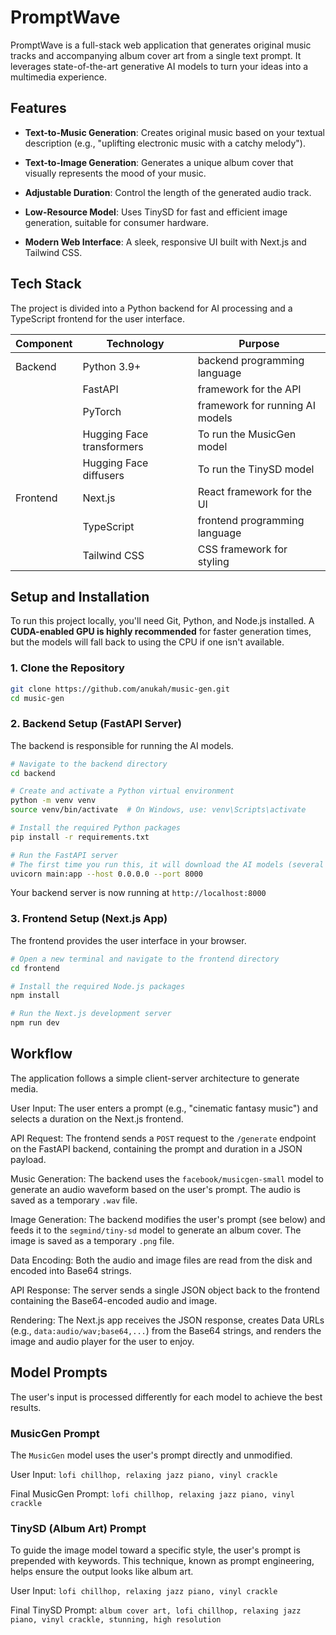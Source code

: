 PromptWave 
==========

PromptWave is a full-stack web application that generates original music tracks and accompanying album cover art from a single text prompt. It leverages state-of-the-art generative AI models to turn your ideas into a multimedia experience.

Features
--------

*   **Text-to-Music Generation**: Creates original music based on your textual description (e.g., "uplifting electronic music with a catchy melody").
    
*   **Text-to-Image Generation**: Generates a unique album cover that visually represents the mood of your music.
    
*   **Adjustable Duration**: Control the length of the generated audio track.
    
*   **Low-Resource Model**: Uses TinySD for fast and efficient image generation, suitable for consumer hardware.
    
*   **Modern Web Interface**: A sleek, responsive UI built with Next.js and Tailwind CSS.

Tech Stack
----------

The project is divided into a Python backend for AI processing and a TypeScript frontend for the user interface.

| Component   | Technology                 | Purpose                                     |
|-------------|----------------------------|---------------------------------------------|
| Backend     | Python 3.9+                | backend programming language                |
|             | FastAPI                    | framework for the API                       |
|             | PyTorch                    | framework for running AI models             |
|             | Hugging Face transformers  | To run the MusicGen model                   |
|             | Hugging Face diffusers     | To run the TinySD model                     |
| Frontend    | Next.js                    | React framework for the UI                  |
|             | TypeScript                 | frontend programming language               |
|             | Tailwind CSS               | CSS framework for styling                   |

Setup and Installation
----------------------

To run this project locally, you'll need Git, Python, and Node.js installed. A **CUDA-enabled GPU is highly recommended** for faster generation times, but the models will fall back to using the CPU if one isn't available.

### 1\. Clone the Repository

```bash
git clone https://github.com/anukah/music-gen.git
cd music-gen
```

### 2\. Backend Setup (FastAPI Server)
The backend is responsible for running the AI models.

```bash
# Navigate to the backend directory
cd backend

# Create and activate a Python virtual environment
python -m venv venv
source venv/bin/activate  # On Windows, use: venv\Scripts\activate

# Install the required Python packages
pip install -r requirements.txt

# Run the FastAPI server
# The first time you run this, it will download the AI models (several GBs)
uvicorn main:app --host 0.0.0.0 --port 8000

```

Your backend server is now running at `http://localhost:8000`

### 3\. Frontend Setup (Next.js App)
The frontend provides the user interface in your browser.

```bash
# Open a new terminal and navigate to the frontend directory
cd frontend

# Install the required Node.js packages
npm install

# Run the Next.js development server
npm run dev

```

Workflow
--------


The application follows a simple client-server architecture to generate media.

User Input: The user enters a prompt (e.g., "cinematic fantasy music") and selects a duration on the Next.js frontend.

API Request: The frontend sends a `POST` request to the `/generate` endpoint on the FastAPI backend, containing the prompt and duration in a JSON payload.

Music Generation: The backend uses the `facebook/musicgen-small` model to generate an audio waveform based on the user's prompt. The audio is saved as a temporary `.wav` file.

Image Generation: The backend modifies the user's prompt (see below) and feeds it to the `segmind/tiny-sd` model to generate an album cover. The image is saved as a temporary `.png` file.

Data Encoding: Both the audio and image files are read from the disk and encoded into Base64 strings.

API Response: The server sends a single JSON object back to the frontend containing the Base64-encoded audio and image.

Rendering: The Next.js app receives the JSON response, creates Data URLs (e.g., `data:audio/wav;base64,...`) from the Base64 strings, and renders the image and audio player for the user to enjoy.


Model Prompts
-------------

The user's input is processed differently for each model to achieve the best results.

### MusicGen Prompt
The `MusicGen` model uses the user's prompt directly and unmodified.

User Input: `lofi chillhop, relaxing jazz piano, vinyl crackle`

Final MusicGen Prompt: `lofi chillhop, relaxing jazz piano, vinyl crackle`

### TinySD (Album Art) Prompt
To guide the image model toward a specific style, the user's prompt is prepended with keywords. This technique, known as prompt engineering, helps ensure the output looks like album art.

User Input: `lofi chillhop, relaxing jazz piano, vinyl crackle`

Final TinySD Prompt: `album cover art, lofi chillhop, relaxing jazz piano, vinyl crackle, stunning, high resolution`

